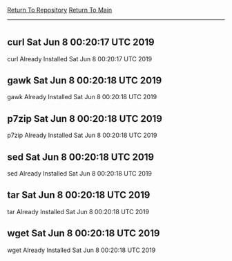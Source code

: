 [Return To Repository](https://github.com/deathbybandaid/piholeparser/)
[Return To Main](https://github.com/deathbybandaid/piholeparser/blob/master/RecentRunLogs/Mainlog.md)
____________________________________
# 
## curl Sat Jun 8 00:20:17 UTC 2019
curl Already Installed Sat Jun 8 00:20:17 UTC 2019
## gawk Sat Jun 8 00:20:18 UTC 2019
gawk Already Installed Sat Jun 8 00:20:18 UTC 2019
## p7zip Sat Jun 8 00:20:18 UTC 2019
p7zip Already Installed Sat Jun 8 00:20:18 UTC 2019
## sed Sat Jun 8 00:20:18 UTC 2019
sed Already Installed Sat Jun 8 00:20:18 UTC 2019
## tar Sat Jun 8 00:20:18 UTC 2019
tar Already Installed Sat Jun 8 00:20:18 UTC 2019
## wget Sat Jun 8 00:20:18 UTC 2019
wget Already Installed Sat Jun 8 00:20:18 UTC 2019
